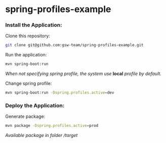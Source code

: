spring-profiles-example
===

### Install the Application:
Clone this repository:
```sh
git clone git@github.com:gsw-team/spring-profiles-example.git
```

Run the application:
```sh
mvn spring-boot:run
```

*When not specifying spring profile, the system use* **local** *profile by default.*

Change spring profile:
```sh
mvn spring-boot:run -Dspring.profiles.active=dev
```

### Deploy the Application:

Generate package:
```sh
mvn package -Dspring.profiles.active=prod
```

*Available package in folder /target*
